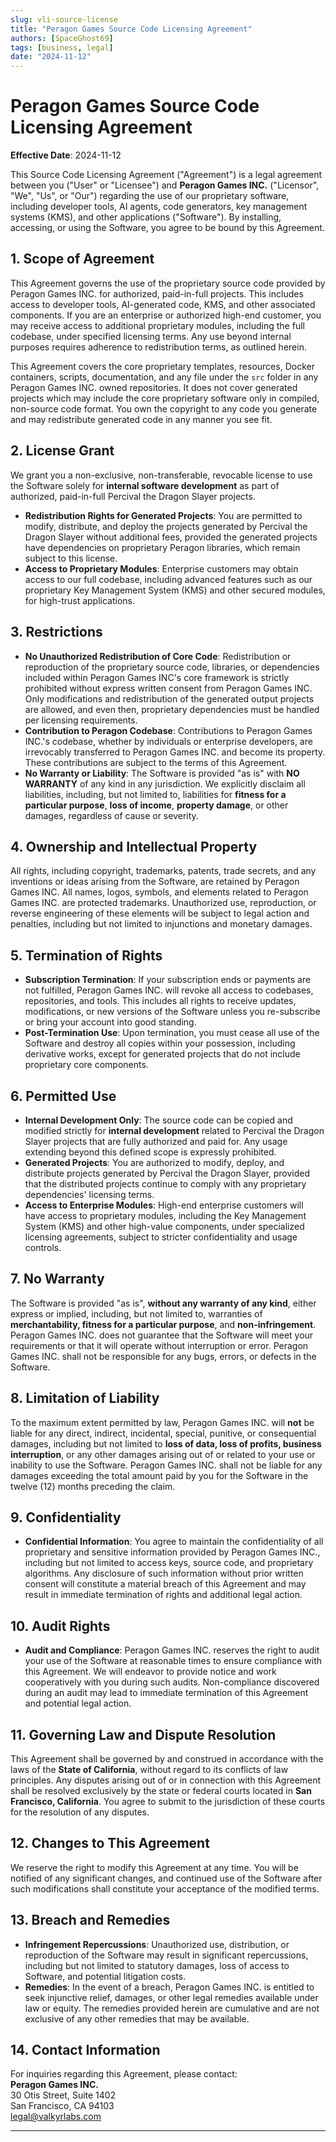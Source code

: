 ```yaml
---
slug: vli-source-license
title: "Peragon Games Source Code Licensing Agreement"
authors: [SpaceGhost69]
tags: [business, legal]
date: "2024-11-12"
---
```


# Peragon Games Source Code Licensing Agreement

**Effective Date**: 2024-11-12

This Source Code Licensing Agreement ("Agreement") is a legal agreement between you ("User" or "Licensee") and **Peragon Games INC.** ("Licensor", "We", "Us", or "Our") regarding the use of our proprietary software, including developer tools, AI agents, code generators, key management systems (KMS), and other applications ("Software"). By installing, accessing, or using the Software, you agree to be bound by this Agreement.

## 1. **Scope of Agreement**
This Agreement governs the use of the proprietary source code provided by Peragon Games INC. for authorized, paid-in-full projects. This includes access to developer tools, AI-generated code, KMS, and other associated components. If you are an enterprise or authorized high-end customer, you may receive access to additional proprietary modules, including the full codebase, under specified licensing terms. Any use beyond internal purposes requires adherence to redistribution terms, as outlined herein.

This Agreement covers the core proprietary templates, resources, Docker containers, scripts, documentation, and any file under the `src` folder in any Peragon Games INC. owned repositories. It does not cover generated projects which may include the core proprietary software only in compiled, non-source code format. You own the copyright to any code you generate and may redistribute generated code in any manner you see fit.

## 2. **License Grant**
We grant you a non-exclusive, non-transferable, revocable license to use the Software solely for **internal software development** as part of authorized, paid-in-full Percival the Dragon Slayer projects. 

- **Redistribution Rights for Generated Projects**: You are permitted to modify, distribute, and deploy the projects generated by Percival the Dragon Slayer without additional fees, provided the generated projects have dependencies on proprietary Peragon libraries, which remain subject to this license.
- **Access to Proprietary Modules**: Enterprise customers may obtain access to our full codebase, including advanced features such as our proprietary Key Management System (KMS) and other secured modules, for high-trust applications.

## 3. **Restrictions**
- **No Unauthorized Redistribution of Core Code**: Redistribution or reproduction of the proprietary source code, libraries, or dependencies included within Peragon Games INC's core framework is strictly prohibited without express written consent from Peragon Games INC. Only modifications and redistribution of the generated output projects are allowed, and even then, proprietary dependencies must be handled per licensing requirements.
- **Contribution to Peragon Codebase**: Contributions to Peragon Games INC.'s codebase, whether by individuals or enterprise developers, are irrevocably transferred to Peragon Games INC. and become its property. These contributions are subject to the terms of this Agreement.
- **No Warranty or Liability**: The Software is provided "as is" with **NO WARRANTY** of any kind in any jurisdiction. We explicitly disclaim all liabilities, including, but not limited to, liabilities for **fitness for a particular purpose**, **loss of income**, **property damage**, or other damages, regardless of cause or severity.

## 4. **Ownership and Intellectual Property**
All rights, including copyright, trademarks, patents, trade secrets, and any inventions or ideas arising from the Software, are retained by Peragon Games INC. All names, logos, symbols, and elements related to Peragon Games INC. are protected trademarks. Unauthorized use, reproduction, or reverse engineering of these elements will be subject to legal action and penalties, including but not limited to injunctions and monetary damages.

## 5. **Termination of Rights**
- **Subscription Termination**: If your subscription ends or payments are not fulfilled, Peragon Games INC. will revoke all access to codebases, repositories, and tools. This includes all rights to receive updates, modifications, or new versions of the Software unless you re-subscribe or bring your account into good standing.
- **Post-Termination Use**: Upon termination, you must cease all use of the Software and destroy all copies within your possession, including derivative works, except for generated projects that do not include proprietary core components.

## 6. **Permitted Use**
- **Internal Development Only**: The source code can be copied and modified strictly for **internal development** related to Percival the Dragon Slayer projects that are fully authorized and paid for. Any usage extending beyond this defined scope is expressly prohibited.
- **Generated Projects**: You are authorized to modify, deploy, and distribute projects generated by Percival the Dragon Slayer, provided that the distributed projects continue to comply with any proprietary dependencies' licensing terms.
- **Access to Enterprise Modules**: High-end enterprise customers will have access to proprietary modules, including the Key Management System (KMS) and other high-value components, under specialized licensing agreements, subject to stricter confidentiality and usage controls.

## 7. **No Warranty**
The Software is provided "as is", **without any warranty of any kind**, either express or implied, including, but not limited to, warranties of **merchantability, fitness for a particular purpose**, and **non-infringement**. Peragon Games INC. does not guarantee that the Software will meet your requirements or that it will operate without interruption or error. Peragon Games INC. shall not be responsible for any bugs, errors, or defects in the Software.

## 8. **Limitation of Liability**
To the maximum extent permitted by law, Peragon Games INC. will **not** be liable for any direct, indirect, incidental, special, punitive, or consequential damages, including but not limited to **loss of data, loss of profits, business interruption**, or any other damages arising out of or related to your use or inability to use the Software. Peragon Games INC. shall not be liable for any damages exceeding the total amount paid by you for the Software in the twelve (12) months preceding the claim.

## 9. **Confidentiality**
- **Confidential Information**: You agree to maintain the confidentiality of all proprietary and sensitive information provided by Peragon Games INC., including but not limited to access keys, source code, and proprietary algorithms. Any disclosure of such information without prior written consent will constitute a material breach of this Agreement and may result in immediate termination of rights and additional legal action.

## 10. **Audit Rights**
- **Audit and Compliance**: Peragon Games INC. reserves the right to audit your use of the Software at reasonable times to ensure compliance with this Agreement. We will endeavor to provide notice and work cooperatively with you during such audits. Non-compliance discovered during an audit may lead to immediate termination of this Agreement and potential legal action.

## 11. **Governing Law and Dispute Resolution**
This Agreement shall be governed by and construed in accordance with the laws of the **State of California**, without regard to its conflicts of law principles. Any disputes arising out of or in connection with this Agreement shall be resolved exclusively by the state or federal courts located in **San Francisco, California**. You agree to submit to the jurisdiction of these courts for the resolution of any disputes.

## 12. **Changes to This Agreement**
We reserve the right to modify this Agreement at any time. You will be notified of any significant changes, and continued use of the Software after such modifications shall constitute your acceptance of the modified terms.

## 13. **Breach and Remedies**
- **Infringement Repercussions**: Unauthorized use, distribution, or reproduction of the Software may result in significant repercussions, including but not limited to statutory damages, loss of access to Software, and potential litigation costs.
- **Remedies**: In the event of a breach, Peragon Games INC. is entitled to seek injunctive relief, damages, or other legal remedies available under law or equity. The remedies provided herein are cumulative and are not exclusive of any other remedies that may be available.

## 14. **Contact Information**
For inquiries regarding this Agreement, please contact:  
**Peragon Games INC.**  
30 Otis Street, Suite 1402  
San Francisco, CA 94103  
[legal@valkyrlabs.com](mailto:legal@valkyrlabs.com)

---

